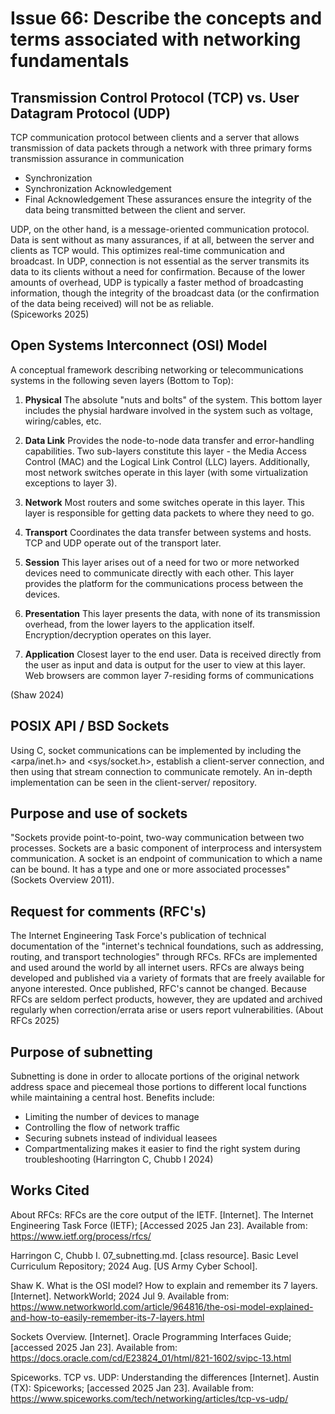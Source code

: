# Issue 66: Describe the concepts and terms associated with networking fundamentals

## Transmission Control Protocol (TCP) vs. User Datagram Protocol (UDP)

TCP communication protocol between clients and a server that allows transmission of data packets through a network with three primary forms transmission assurance in communication
- Synchronization
- Synchronization Acknowledgement
- Final Acknowledgement
These assurances ensure the integrity of the data being transmitted between the client and server. 

UDP, on the other hand, is a message-oriented communication protocol. Data is sent without as many assurances, if at all, between the server and clients as TCP would. This optimizes real-time communication and broadcast. In UDP, connection is not essential as the server transmits its data to its clients without a need for confirmation. Because of the lower amounts of overhead, UDP is typically a faster method of broadcasting information, though the integrity of the broadcast data (or the confirmation of the data being received) will not be as reliable.   
(Spiceworks 2025)

## Open Systems Interconnect (OSI) Model

A conceptual framework describing networking or telecommunications systems in the following seven layers (Bottom to Top):

1. **Physical** The absolute "nuts and bolts" of the system. This bottom layer includes the physial hardware involved in the system such as voltage, wiring/cables, etc.

2. **Data Link** Provides the node-to-node data transfer and error-handling capabilities. Two sub-layers constitute this layer - the Media Access Control (MAC) and the Logical Link Control (LLC) layers. Additionally, most network switches operate in this layer (with some virtualization exceptions to layer 3). 

3. **Network** Most routers and some switches operate in this layer. This layer is responsible for getting data packets to where they need to go. 

4. **Transport** Coordinates the data transfer between systems and hosts. TCP and UDP operate out of the transport later. 

5. **Session** This layer arises out of a need for two or more networked devices need to communicate directly with each other. This layer provides the platform for the communications process between the devices. 

6. **Presentation** This layer presents the data, with none of its transmission overhead, from the lower layers to the application itself. Encryption/decryption operates on this layer. 

7. **Application** Closest layer to the end user. Data is received directly from the user as input and data is output for the user to view at this layer. Web browsers are common layer 7-residing forms of communications 

(Shaw 2024)

## POSIX API / BSD Sockets
Using C, socket communications can be implemented by including the <arpa/inet.h> and <sys/socket.h>, establish a client-server connection, and then using that stream connection to communicate remotely. An in-depth implementation can be seen in the client-server/ repository.

## Purpose and use of sockets
"Sockets provide point-to-point, two-way communication between two processes. Sockets are a basic component of interprocess and intersystem communication. A socket is an endpoint of communication to which a name can be bound. It has a type and one or more associated processes" (Sockets Overview 2011).

## Request for comments (RFC's)
The Internet Engineering Task Force's publication of technical documentation of the "internet's technical foundations, such as addressing, routing, and transport technologies" through RFCs. RFCs are implemented and used around the world by all internet users. RFCs are always being developed and published via a variety of formats that are freely available for anyone interested. Once published, RFC's cannot be changed. Because RFCs are seldom perfect products, however, they are updated and archived regularly when correction/errata arise or users report vulnerabilities.
(About RFCs 2025)  

## Purpose of subnetting
Subnetting is done in order to allocate portions of the original network address space and piecemeal those portions to different local functions while maintaining a central host. Benefits include:
- Limiting the number of devices to manage
- Controlling the flow of network traffic
- Securing subnets instead of individual leasees
- Compartmentalizing makes it easier to find the right system during troubleshooting 
(Harrington C, Chubb I 2024)

## Works Cited
About RFCs: RFCs are the core output of the IETF. [Internet]. The Internet Engineering Task Force (IETF); [Accessed 2025 Jan 23]. Available from: https://www.ietf.org/process/rfcs/  

Harringon C, Chubb I. 07_subnetting.md. [class resource]. Basic Level Curriculum Repository; 2024 Aug. [US Army Cyber School]. 

Shaw K. What is the OSI model? How to explain and remember its 7 layers. [Internet]. NetworkWorld; 2024 Jul 9. Available from: https://www.networkworld.com/article/964816/the-osi-model-explained-and-how-to-easily-remember-its-7-layers.html 

Sockets Overview. [Internet]. Oracle Programming Interfaces Guide; [accessed 2025 Jan 23]. Available from: https://docs.oracle.com/cd/E23824_01/html/821-1602/svipc-13.html 

Spiceworks. TCP vs. UDP: Understanding the differences [Internet]. Austin (TX): Spiceworks; [accessed 2025 Jan 23]. Available from: https://www.spiceworks.com/tech/networking/articles/tcp-vs-udp/

